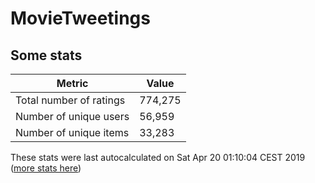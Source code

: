 # MovieTweetings
## Some stats

Metric | Value
--- | ---
Total number of ratings                 | 774,275
Number of unique users                  | 56,959
Number of unique items                  | 33,283
These stats were last autocalculated on Sat Apr 20 01:10:04 CEST 2019  ([more stats here](./stats.md))

